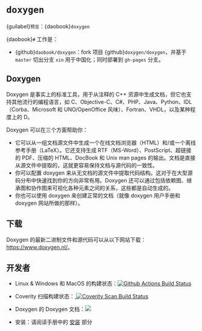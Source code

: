 # `doxygen`

{guilabel}`预览`：{daobook}`doxygen`

{daobook}`#` 工作是：

- {github}`daobook/doxygen`：fork 项目 {github}`doxygen/doxygen`，并基于 `master` 切出分支 `xin` 用于中国化；同时部署到 `gh-pages` 分支。

## Doxygen

Doxygen 是事实上的标准工具，用于从注释的 C++ 资源中生成文档，但它也支持其他流行的编程语言，如 C、Objective-C、C#、PHP、Java、Python、IDL（Corba、Microsoft 和 UNO/OpenOffice 风味）、Fortran、VHDL，以及某种程度上的 D。

Doxygen 可以在三个方面帮助你：

- 它可以从一组文档源文件中生成一个在线文档浏览器（HTML）和/或一个离线参考手册（LaTeX）。它还支持生成 RTF（MS-Word）、PostScript、超链接的 PDF、压缩的 HTML、DocBook 和 Unix man pages 的输出。文档是直接从源文件中提取的，这就更容易保持文档与源代码的一致性。
- 你可以配置 doxygen 来从无文档的源文件中提取代码结构。这对于在大型源码分布中快速找到你的方向非常有用。Doxygen 还可以通过包括依赖图、继承图和协作图来可视化各种元素之间的关系，这些都是自动生成的。
- 你也可以使用 doxygen 来创建正常的文档（就像 doxygen 用户手册和 doxygen 网站所做的那样）。

## 下载

Doxygen 的最新二进制文件和源代码可以从以下网站下载：<https://www.doxygen.nl/>。

## 开发者

* Linux & Windows 和 MacOS 的构建状态：<a href="https://github.com/doxygen/doxygen/actions"><img alt="Github Actions Build Status" src="https://github.com/doxygen/doxygen/workflows/CMake%20Build%20for%20Doxygen/badge.svg"></a>

* Coverity 扫描构建状态：<a href="https://scan.coverity.com/projects/2860"> <img alt="Coverity Scan Build Status" src="https://scan.coverity.com/projects/2860/badge.svg"/> </a>

* Doxygen 的 Doxygen 文档：<a href="https://codedocs.xyz/doxygen/doxygen/"><img src="https://codedocs.xyz/doxygen/doxygen.svg"/></a>

* 安装：请阅读手册中的 [安装](https://www.doxygen.nl/manual/install.html) 部分 
